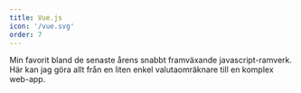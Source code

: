 ```yaml
---
title: Vue.js
icon: '/vue.svg'
order: 7
---
```


Min favorit bland de senaste årens snabbt framväxande javascript-ramverk. Här kan jag göra allt från en liten enkel valutaomräknare till en komplex web-app. 